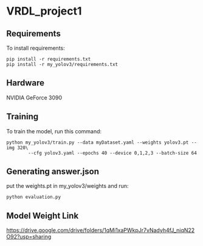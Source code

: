# VRDL_project1

## Requirements

To install requirements:

```setup
pip install -r requirements.txt
pip install -r my_yolov3/requirements.txt

```

## Hardware

NVIDIA GeForce 3090

## Training

To train the model, run this command:

```train
python my_yolov3/train.py --data myDataset.yaml --weights yolov3.pt --img 320\
        --cfg yolov3.yaml --epochs 40 --device 0,1,2,3 --batch-size 64
```

## Generating answer.json

put the weights.pt in my_yolov3/weights and run:

```
python evaluation.py
```
## Model Weight Link
https://drive.google.com/drive/folders/1qMi1xaPWkpJr7vNadyh4fJ_niqN22O92?usp=sharing
